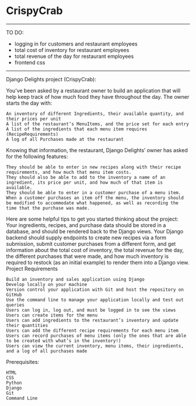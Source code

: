 ﻿# CrispyCrab
*******************************
TO DO:

- logging in for customers and restaurant employees
- total cost of inventory for restaurant employees
- total revenue of the day for restaurant employees
- frontend css

 ************************

Django Delights project (CrispyCrab):

You’ve been asked by a restaurant owner to build an application that will help keep track of how much food they have throughout the day. The owner starts the day with:

    An inventory of different Ingredients, their available quantity, and their prices per unit
    A list of the restaurant’s MenuItems, and the price set for each entry
    A list of the ingredients that each menu item requires (RecipeRequirements)
    A log of all Purchases made at the restaurant

Knowing that information, the restaurant, Django Delights’ owner has asked for the following features:

    They should be able to enter in new recipes along with their recipe requirements, and how much that menu item costs.
    They should also be able to add to the inventory a name of an ingredient, its price per unit, and how much of that item is available.
    They should be able to enter in a customer purchase of a menu item. When a customer purchases an item off the menu, the inventory should be modified to accommodate what happened, as well as recording the time that the purchase was made.

Here are some helpful tips to get you started thinking about the project: Your ingredients, recipes, and purchase data should be stored in a database, and should be rendered back to the Django views. Your Django backend should supply endpoints to create new recipes via a form submission, submit customer purchases from a different form, and get information about the total cost of inventory, the total revenue for the day, the different purchases that were made, and how much inventory is required to restock (as an initial example) to render them into a Django view.
Project Requirements

    Build an inventory and sales application using Django
    Develop locally on your machine
    Version control your application with Git and host the repository on GitHub
    Use the command line to manage your application locally and test out queries
    Users can log in, log out, and must be logged in to see the views
    Users can create items for the menu
    Users can add ingredients to the restaurant’s inventory and update their quantities
    Users can add the different recipe requirements for each menu item
    Users can record purchases of menu items (only the ones that are able to be created with what’s in the inventory!)
    Users can view the current inventory, menu items, their ingredients, and a log of all purchases made

Prerequisites:

    HTML
    CSS
    Python
    Django
    Git
    Command Line

